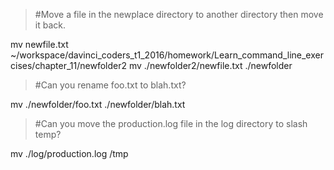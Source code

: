 >#Move a file in the newplace directory to another directory then move it back.

mv newfile.txt ~/workspace/davinci_coders_t1_2016/homework/Learn_command_line_exercises/chapter_11/newfolder2
mv ./newfolder2/newfile.txt ./newfolder

>#Can you rename foo.txt to blah.txt?

mv ./newfolder/foo.txt ./newfolder/blah.txt

>#Can you move the production.log file in the log directory to slash temp?

mv ./log/production.log /tmp
